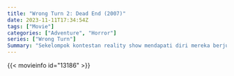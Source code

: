 ```yaml
---
title: "Wrong Turn 2: Dead End (2007)"
date: 2023-11-11T17:34:54Z
tags: ["Movie"]
categories: ["Adventure", "Horror"]
series: ["Wrong Turn"]
Summary: "Sekelompok kontestan reality show mendapati diri mereka berjuang untuk bertahan hidup melawan keluarga kanibal bawaan yang cacat dan berencana untuk membantai mereka semua dengan kejam."
---
```


<mux-player stream-type="on-demand"
src="https://kp3d-my.sharepoint.com/personal/ryoo_kp3d_onmicrosoft_com/_layouts/15/download.aspx?share=EermZPsllp1HpdXJQsjOQGgBGCJh4ZeNHebidm6HbqwbXw" prefer-playback="mse" controls>

</mux-player>


{{< movieinfo id="13186" >}}

<script src="https://cdn.jsdelivr.net/npm/@mux/mux-player"></script>

 <script type="application/ld+json ">
{
"@context": "https://schema.org/",
"@type": "VideoObject",
"name": "Wrong Turn 2: Dead End",
"contentUrl": "https://stream.mux.com/m5sKPgc7nYfdp7kFcEEP5awAyxJpC7HcTEEez02s3n8s.m3u8",
"thumbnailUrl": "https://www.themoviedb.org/t/p/original/jdrQQF4IJSGzy5hEDUls02sAAH6.jpg?width=314&fit_mode=preserve&time=25",
"uploadDate": "2023-11-11T17:34:54Z",
}

</script>
